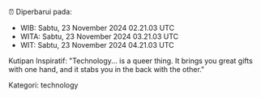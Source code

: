 ⏰ Diperbarui pada:
- WIB: Sabtu, 23 November 2024 02.21.03 UTC
- WITA: Sabtu, 23 November 2024 03.21.03 UTC
- WIT: Sabtu, 23 November 2024 04.21.03 UTC

Kutipan Inspiratif:
"Technology... is a queer thing. It brings you great gifts with one hand, and it stabs you in the back with the other."


Kategori: technology

